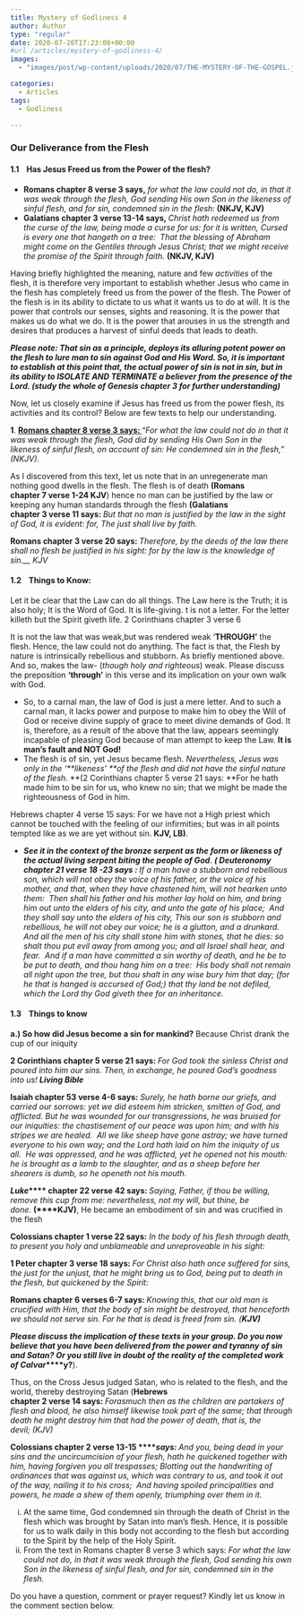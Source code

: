 ```yaml
---
title: Mystery of Godliness 4
author: Author
type: "regular"
date: 2020-07-20T17:23:08+00:00
#url /articles/mystery-of-godliness-4/
images: 
  - "images/post/wp-content/uploads/2020/07/THE-MYSTERY-OF-THE-GOSPEL.jpg"

categories:
  - Articles
tags:
  - Godliness

---
```

### Our Deliverance from the Flesh

#### 1.1&nbsp;&nbsp;&nbsp; Has Jesus Freed us from the Power of the flesh?

<ul type="a">
  <li>
    <strong>Romans&nbsp;chapter&nbsp;8&nbsp;verse&nbsp;3&nbsp;says,&nbsp;</strong><em>for what the law could not do, in that it was weak through the flesh, God sending&nbsp;His own Son in the likeness of sinful flesh, and for sin, condemned sin in the flesh:</em><strong>&nbsp;(NKJV, KJV)</strong>
  </li>
  <li>
    <strong>Galatians chapter&nbsp;3&nbsp;verse&nbsp;13-14&nbsp;says,&nbsp;</strong><em>Christ hath redeemed us from the curse of the law, being made a curse for us: for it is written, Cursed is every one that hangeth on a tree: &nbsp;That the blessing of Abraham might come on the Gentiles through Jesus Christ; that we might receive the promise of the Spirit through faith.&nbsp;</em><strong>(NKJV, KJV)</strong>
  </li>
</ul>

Having briefly highlighted the meaning, nature and few&nbsp;_activities_&nbsp;of the flesh, it is therefore very important to establish whether Jesus who came in the flesh has completely freed us from the power of the flesh. The Power of the flesh is in its ability to dictate to us what it wants us to do at will. It is the power that controls our senses, sights and reasoning. It is the power that makes us do what we do. It is the power that arouses in us the strength and desires that produces a harvest of sinful deeds that leads to death.

**_Please note: That sin as a principle, deploys its alluring potent power on the flesh to lure man to sin against God and His Word. So, it is important to establish at this point that, the actual power of sin is not in sin, but in its ability to ISOLATE AND TERMINATE a believer from the presence of the Lord. (study the whole of Genesis chapter 3 for further understanding)_**

Now, let us closely examine if Jesus has freed us from the power flesh, its activities and its control? Below are few texts to help our understanding.

**1**.&nbsp;**<u>Romans&nbsp;chapter&nbsp;8&nbsp;verse&nbsp;3&nbsp;says:&nbsp;</u>**“_For what the law could not do in that it was weak through the flesh, God&nbsp;did&nbsp;by sending His Own Son in the likeness of sinful flesh, on account of sin: He condemned sin in the flesh,” (NKJV)._

As I discovered from this text, let us note that in an unregenerate man nothing good dwells in the flesh. The flesh is of death&nbsp;**(Romans chapter&nbsp;7&nbsp;verse&nbsp;1-24 KJV**) hence no man can be justified by the law or keeping any human standards through the flesh&nbsp;**(Galatians chapter&nbsp;3&nbsp;verse&nbsp;11&nbsp;says:&nbsp;**_But that no man is justified by the law in the sight of God, it is evident: for, The just shall live by faith._

**Romans chapter&nbsp;3&nbsp;verse&nbsp;20&nbsp;says:&nbsp;**_Therefore, by the deeds of the law there shall no flesh be justified in his sight: for by the law is the knowledge of sin.__&nbsp;KJV_

#### 1.2&nbsp;&nbsp;&nbsp; Things to Know:

Let it be clear that the Law can do all things. The Law here is the Truth; it is also holy; It is the Word of God. It is life-giving. t is not a letter. For the letter killeth but the Spirit giveth life.&nbsp;2 Corinthians chapter 3 verse 6

It is not the law that was weak,but was rendered weak ‘**THROUGH’**&nbsp;the flesh. Hence, the law could not do anything. The fact is that, the Flesh by nature is intrinsically rebellious and stubborn. As briefly mentioned above. And so, makes the law- (_though holy and righteous_) weak. Please discuss the preposition&nbsp;**‘through’**&nbsp;in this verse and its implication on your own walk with God.

  * So, to a carnal man, the law of God is just a mere letter. And to such a carnal man, it lacks power and purpose to make him to obey the Will of God or receive divine supply of grace to meet divine demands of God. It is, therefore, as a result of the above that the law, appears seemingly incapable of pleasing God because of man attempt to keep the Law.&nbsp;**It is man’s fault and NOT God!**
  * The flesh is of sin, yet Jesus became flesh.&nbsp;_Nevertheless, Jesus was only in the ‘**likeness’&nbsp;**of the flesh and did not have the sinful nature of the flesh_.&nbsp;**(2 Corinthians chapter&nbsp;5&nbsp;verse&nbsp;21&nbsp;says:&nbsp;**For he hath made him to be sin for us, who knew no sin; that we might be made the righteousness of God in him.

Hebrews chapter&nbsp;4&nbsp;verse&nbsp;15&nbsp;says:&nbsp;For we have not a&nbsp;High priest which cannot be touched with the feeling of our infirmities; but was in all points tempted like as we are yet without sin.**&nbsp;KJV, LB)**.

  * **_See it in the context of the bronze serpent as the form or likeness of the actual living serpent biting the people of God_**.&nbsp;**_(&nbsp;Deuteronomy chapter&nbsp;21&nbsp;verse&nbsp;18 -23 says_****_&nbsp;_****_:&nbsp;_**_If a man have a stubborn and rebellious son, which will not obey the voice of his father, or the voice of his mother, and that, when they have chastened him, will not hearken unto them:&nbsp;&nbsp;Then shall his father and his mother lay hold on him, and bring him out unto the elders of his city, and unto the gate of his place; &nbsp;And they shall say unto the elders of his city, This our son is stubborn and rebellious, he will not obey our voice; he is a glutton, and a drunkard. And all the men of his city shall stone him with stones, that he dies: so shalt thou put evil away from among you; and all Israel shall hear, and fear. &nbsp;And if a man have committed a sin worthy of death, and he be to be put to death, and thou hang him on a tree: &nbsp;His body shall not remain all night upon the tree, but thou shalt in any wise bury him that day; (for he that is hanged is accursed of God;) that thy land be not defiled, which the&nbsp;Lord&nbsp;thy God giveth thee for an inheritance._

#### 1.3&nbsp;&nbsp;&nbsp; Things to know

**a.) So how did Jesus become a sin for mankind?**&nbsp;Because Christ drank the cup of our iniquity

**2 Corinthians chapter&nbsp;5&nbsp;verse&nbsp;21&nbsp;says:&nbsp;**_For God took the sinless Christ and poured into him our sins. Then, in exchange, he poured God’s goodness into us!&nbsp;**Living Bible**_

**Isaiah&nbsp;chapter&nbsp;53&nbsp;verse&nbsp;4-6&nbsp;says:**_&nbsp;Surely, he hath borne our griefs, and carried our sorrows: yet we did esteem him stricken, smitten of God, and afflicted. But he was wounded for our transgressions, he was bruised for our iniquities: the chastisement of our peace was upon him; and with his stripes we are healed. &nbsp;All we like sheep have gone astray; we have turned everyone to his own way; and the&nbsp;Lord&nbsp;hath laid on him the iniquity of us all. &nbsp;He was oppressed, and he was afflicted, yet he opened not his mouth: he is brought as a lamb to the slaughter, and as a sheep before her shearers is dumb, so he openeth not his mouth._

**_Luke_****&nbsp;chapter&nbsp;22&nbsp;verse&nbsp;42&nbsp;says:&nbsp;**_Saying, Father, if thou be willing, remove this cup from me: nevertheless, not my will, but thine, be done_.&nbsp;**(****KJV)**, He became an embodiment of sin and was crucified in the flesh

**Colossians chapter&nbsp;1&nbsp;verse&nbsp;22&nbsp;says:**_&nbsp;In the body of his flesh through death, to present you holy and unblameable and unreproveable in his sight:_

**1 Peter chapter&nbsp;3&nbsp;verse&nbsp;18&nbsp;says:&nbsp;**_For Christ also hath once suffered for sins, the just for the unjust, that he might bring us to God, being put to death in the flesh, but quickened by the Spirit:_

**Romans chapter&nbsp;6&nbsp;verses&nbsp;6-7&nbsp;says:&nbsp;**_Knowing this, that our old man is crucified with&nbsp;Him, that the body of sin might be destroyed, that henceforth we should not serve sin. For he that is dead is freed from sin.&nbsp;(**KJV)**_

**_Please discuss the implication of these texts in your group. Do you now believe that you have been delivered from the power and tyranny of sin and&nbsp;Satan? Or you still live in doubt of the reality of the completed work of Calvar_****y?**).

Thus, on the Cross Jesus judged Satan, who is related to the flesh, and the world, thereby destroying Satan (**Hebrews chapter&nbsp;2&nbsp;verse&nbsp;14&nbsp;says:&nbsp;**_Forasmuch then as the children are partakers of flesh and blood, he also himself likewise took part of the same; that through death he might destroy him that had the power of death, that is, the devil;&nbsp;(KJV)_

**Colossians chapter&nbsp;2&nbsp;verse&nbsp;13-15&nbsp;****_says:&nbsp;_**_And you, being dead in your sins and the uncircumcision of your flesh, hath he quickened together with him, having forgiven you all trespasses; Blotting out the handwriting of ordinances that was against us, which was contrary to us, and took it out of the way, nailing it to his cross; &nbsp;And having spoiled principalities and powers, he made a shew of them openly, triumphing over them in it._

<ol type="i">
  <li>
    At the same time, God condemned sin through the death of Christ in the flesh which was brought by Satan into man’s flesh. Hence, it is possible for us to walk daily in this body not according to the flesh but according to the Spirit by the help of the Holy Spirit.
  </li>
  <li>
    From the text in Romans&nbsp;chapter&nbsp;8&nbsp;verse&nbsp;3&nbsp;which says:&nbsp;<em>For what the law could not do, in that it was weak through the flesh, God sending his own Son in the likeness of sinful flesh, and for sin, condemned sin in the flesh.</em>
  </li>
</ol>

Do you have a question, comment or prayer request? Kindly let us know in the comment section below.